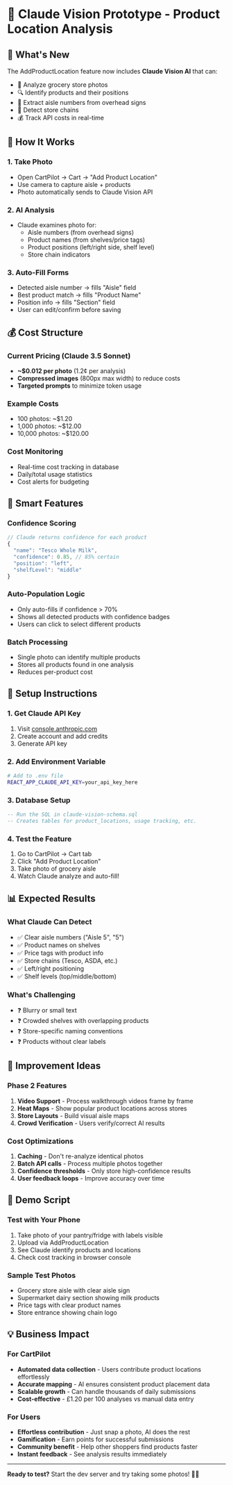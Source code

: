 # 🤖 Claude Vision Prototype - Product Location Analysis

## 🎯 **What's New**

The AddProductLocation feature now includes **Claude Vision AI** that can:
- 📸 Analyze grocery store photos
- 🔍 Identify products and their positions
- 📍 Extract aisle numbers from overhead signs  
- 🏪 Detect store chains
- 💰 Track API costs in real-time

## 🚀 **How It Works**

### 1. Take Photo
- Open CartPilot → Cart → "Add Product Location"
- Use camera to capture aisle + products
- Photo automatically sends to Claude Vision API

### 2. AI Analysis  
- Claude examines photo for:
  - Aisle numbers (from overhead signs)
  - Product names (from shelves/price tags)
  - Product positions (left/right side, shelf level)
  - Store chain indicators

### 3. Auto-Fill Forms
- Detected aisle number → fills "Aisle" field
- Best product match → fills "Product Name" 
- Position info → fills "Section" field
- User can edit/confirm before saving

## 💰 **Cost Structure**

### Current Pricing (Claude 3.5 Sonnet)
- **~$0.012 per photo** (1.2¢ per analysis)
- **Compressed images** (800px max width) to reduce costs
- **Targeted prompts** to minimize token usage

### Example Costs
- 100 photos: ~$1.20
- 1,000 photos: ~$12.00
- 10,000 photos: ~$120.00

### Cost Monitoring
- Real-time cost tracking in database
- Daily/total usage statistics  
- Cost alerts for budgeting

## 🧠 **Smart Features**

### Confidence Scoring
```javascript
// Claude returns confidence for each product
{
  "name": "Tesco Whole Milk",
  "confidence": 0.85, // 85% certain
  "position": "left",
  "shelfLevel": "middle"
}
```

### Auto-Population Logic
- Only auto-fills if confidence > 70%
- Shows all detected products with confidence badges
- Users can click to select different products

### Batch Processing
- Single photo can identify multiple products
- Stores all products found in one analysis
- Reduces per-product cost

## 🔧 **Setup Instructions**

### 1. Get Claude API Key
1. Visit [console.anthropic.com](https://console.anthropic.com)
2. Create account and add credits
3. Generate API key

### 2. Add Environment Variable
```bash
# Add to .env file
REACT_APP_CLAUDE_API_KEY=your_api_key_here
```

### 3. Database Setup
```sql
-- Run the SQL in claude-vision-schema.sql
-- Creates tables for product_locations, usage tracking, etc.
```

### 4. Test the Feature
1. Go to CartPilot → Cart tab
2. Click "Add Product Location"  
3. Take photo of grocery aisle
4. Watch Claude analyze and auto-fill!

## 📊 **Expected Results**

### What Claude Can Detect
- ✅ Clear aisle numbers ("Aisle 5", "5")
- ✅ Product names on shelves
- ✅ Price tags with product info
- ✅ Store chains (Tesco, ASDA, etc.)
- ✅ Left/right positioning
- ✅ Shelf levels (top/middle/bottom)

### What's Challenging
- ❓ Blurry or small text
- ❓ Crowded shelves with overlapping products
- ❓ Store-specific naming conventions
- ❓ Products without clear labels

## 🔄 **Improvement Ideas**

### Phase 2 Features
1. **Video Support** - Process walkthrough videos frame by frame
2. **Heat Maps** - Show popular product locations across stores
3. **Store Layouts** - Build visual aisle maps
4. **Crowd Verification** - Users verify/correct AI results

### Cost Optimizations
1. **Caching** - Don't re-analyze identical photos
2. **Batch API calls** - Process multiple photos together
3. **Confidence thresholds** - Only store high-confidence results
4. **User feedback loops** - Improve accuracy over time

## 🎯 **Demo Script**

### Test with Your Phone
1. Take photo of your pantry/fridge with labels visible
2. Upload via AddProductLocation  
3. See Claude identify products and locations
4. Check cost tracking in browser console

### Sample Test Photos
- Grocery store aisle with clear aisle sign
- Supermarket dairy section showing milk products
- Price tags with clear product names
- Store entrance showing chain logo

## 💡 **Business Impact**

### For CartPilot
- **Automated data collection** - Users contribute product locations effortlessly
- **Accurate mapping** - AI ensures consistent product placement data
- **Scalable growth** - Can handle thousands of daily submissions
- **Cost-effective** - £1.20 per 100 analyses vs manual data entry

### For Users  
- **Effortless contribution** - Just snap a photo, AI does the rest
- **Gamification** - Earn points for successful submissions
- **Community benefit** - Help other shoppers find products faster
- **Instant feedback** - See analysis results immediately

---

**Ready to test?** Start the dev server and try taking some photos! 📸✨